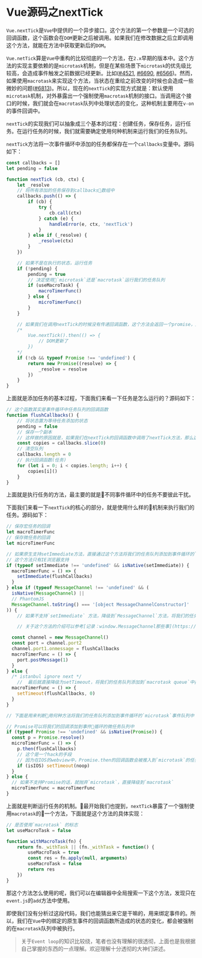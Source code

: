 # Vue源码之nextTick

`Vue.nextTick`是`Vue`中提供的一个异步接口。这个方法的第一个参数是一个可选的回调函数，这个函数会在`DOM`更新之后被调用。如果我们在修改数据之后立即调用这个方法，就能在方法中获取更新后的`DOM`。

`Vue.netTick`算是`Vue`中重构的比较彻底的一个方法，在`2.x`早期的版本中。这个方法的实现主要依赖的是`microtask`机制，但是在某些场景下`microtask`的优先级比较高，会造成事件触发之前数据已经更新。比如([#4521](https://github.com/vuejs/vue/issues/4521), [#6690](https://github.com/vuejs/vue/issues/6690), [#6566](https://github.com/vuejs/vue/issues/6566))。然而，如果使用`macrotask`来实现这个方法，当状态在重绘之前改变的时候也会造成一些微妙的问题([#6813](https://github.com/vuejs/vue/issues/6813))。所以，现在的`nextTick`的实现方式就是：默认使用`microtask`机制，对外暴露出一个强制使用`macrotask`机制的接口。当调用这个接口的时候，我们就会在`macrotask`队列中处理状态的变化，这种机制主要用在`v-on`的事件回调中。

`nextTick`的实现我们可以抽象成三个基本的过程：创建任务，保存任务，运行任务。在运行任务的时候，我们就需要确定使用何种机制来运行我们的任务队列。

`nextTick`方法将一次事件循环中添加的任务都保存在一个`callbacks`变量中。源码如下：

```js
const callbacks = []
let pending = false

function nextTick (cb, ctx) {
    let _resolve
    // 将所有添加的任务保存到callbacks数组中
    callbacks.push(() => {
        if (cb) {
            try {
                cb.call(ctx)
            } catch (e) {
                handleError(e, ctx, 'nextTick')
            }
        } else if (_resolve) {
            _resolve(ctx)
        }   
    })

    // 如果不是在执行的状态，运行任务
    if (!pending) {
        pending = true
        // 决定使用`microtask`还是`macrotask`运行我们的任务队列
        if (useMacroTask) {
            macroTimerFunc()
        } else {
            microTimerFunc()
        }
    }

    // 如果我们在调用nextTick的时候没有传递回调函数，这个方法会返回一个promise，这就是这个方法的第二种用途：
    /*
        Vue.nextTick().then(() => {
            // DOM更新了
        })
    */
    if (!cb && typeof Promise !== 'undefined') {
        return new Promise((resolve) => {
            _resolve = resolve
        })
    }
}
```
上面就是添加任务的基本过程，下面我们来看一下任务是怎么运行的？源码如下：

```js
// 这个函数其实是事件循环中任务队列的回调函数
function flushCallbacks() {
    // 将状态置为等待任务添加的状态
    pending = false
    // 保存一个副本
    // 这样做的原因就是，如果我们在nextTick的回调函数中调用了nextTick方法，那么这个时候添加的方法会放在下一个任务队列中执行，而不是在当前队列中执行
    const copies = callbacks.slice(0)
    // 清空队列
    callbacks.length = 0
    // 执行回调函数(任务)
    for (let i = 0; i < copies.length; i++) {
        copies[i]()
    }
}
```

上面就是执行任务的方法，最主要的就是不同事件循环中的任务不要彼此干扰。

下面我们来看一下`nextTick`的核心的部分，就是使用什么样的机制来执行我们的任务。源码如下：

```js
// 保存宏任务的回调
let macroTimerFunc
// 保存微任务的回调
let microTimerFunc

// 如果原生支持setImmediate方法，直接通过这个方法将我们的任务队列添加到事件循环的`macrotask queue`中
// 这个方法只有IE浏览器支持
if (typeof setImmediate !== 'undefined' && isNative(setImmediate)) {
  macroTimerFunc = () => {
    setImmediate(flushCallbacks)
  }
} else if (typeof MessageChannel !== 'undefined' && (
  isNative(MessageChannel) ||
  // PhantomJS
  MessageChannel.toString() === '[object MessageChannelConstructor]'
)) {
    // 如果不支持`setImmediate` 方法，降级到`MessageChannel`方法，将我们的任务队列添加到`macrotask queue`中执行

    // 关于这个方法的介绍可以参考[记录：window.MessageChannel那些事](https://zhuanlan.zhihu.com/p/37589777)

  const channel = new MessageChannel()
  const port = channel.port2
  channel.port1.onmessage = flushCallbacks
  macroTimerFunc = () => {
    port.postMessage(1)
  }
} else {
  /* istanbul ignore next */
    //  最后就直接降级为setTimeout，将我们的任务队列添加到`macrotask queue`中执行
  macroTimerFunc = () => {
    setTimeout(flushCallbacks, 0)
  }
}

// 下面是用来判断用何种方法将我们的任务队列添加到事件循环的`microtask`事件队列中

// Promise可以将我们的回调添加到事件循环的微任务队列中
if (typeof Promise !== 'undefined' && isNative(Promise)) {
  const p = Promise.resolve()
  microTimerFunc = () => {
    p.then(flushCallbacks)
    // 这个是一个hack的手段
    // 因为在IOS的webview中，Promise.then的回调函数会被推入到`microtask`的任务队列，但是队列却不会被刷新。知道浏览器做其他工作的时候才会刷新这个队列，所以，我们可以通过添加一个空的定时器来"强制"微任务队列被刷新
    if (isIOS) setTimeout(noop)
  }
} else {
  // 如果不支持Promise的话，就抛弃`microtask`，直接降级到`macrotask`
  microTimerFunc = macroTimerFunc
}
```
上面就是判断运行任务的机制。最开始我们也提到，`nextTick`暴露了一个强制使用`macrotask`的一个方法，下面就是这个方法的具体实现：

```js
// 是否使用`macrotask` 的标志
let useMacroTask = false

function withMacroTask(fn) {
    return fn._withTask || (fn._withTask = function() {
        useMacroTask = true
        const res = fn.apply(null, arguments)
        useMacroTask = false
        return res
    })
}
```
那这个方法怎么使用的呢，我们可以在编辑器中全局搜索一下这个方法，发现只在`event.js`的`add`方法中使用。

即使我们没有分析过这段代码，我们也能猜出来它是干嘛的，用来绑定事件的。所以，我们在`Vue`中的绑定的原生事件的回调函数所造成的状态的变化，都会被强制的在`macrotask`队列中被执行。

> 关于`Event loop`的知识比较绕，笔者也没有理解的很透彻，上面也是我根据自己掌握的东西的一点理解。欢迎理解十分透彻的大神们讲述。